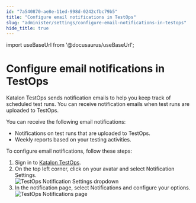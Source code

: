 ```yaml
---
id: "7a540870-ae8e-11ed-998d-0242cfbc79b5"
title: "Configure email notifications in TestOps"
slug: "administer/settings/configure-email-notifications-in-testops"
hide_title: true
---
```

import useBaseUrl from '@docusaurus/useBaseUrl';


# <a id="task-8487" class="anchor_top_offset"/><a id="ariaid-title1" class="anchor_top_offset"/>Configure email notifications in TestOps

<p xmlns="http://www.w3.org/1999/xhtml" className="shortdesc"><span className="ph">Katalon TestOps</span> sends notification emails to help you keep track of scheduled test runs. You can receive notification emails when test runs are uploaded to <span className="ph">TestOps</span>.</p> 
<section xmlns="http://www.w3.org/1999/xhtml" className="section context"><p className="p">You can  receive the following email notifications:</p><ul className="ul"><li className="li">Notifications on test runs that are uploaded to <span className="ph">TestOps</span>.</li><li className="li">Weekly reports based on your testing activities.</li></ul><p className="p">To configure email notifications, follow these steps:</p></section> 
<ol xmlns="http://www.w3.org/1999/xhtml" className="ol steps"><li className="li step stepexpand"><span className="ph cmd">Sign in to <a className="xref j-external-link" href="https://testops.katalon.io/" target="_blank">Katalon TestOps</a>.</span></li><li className="li step stepexpand"><span className="ph cmd">On the top left corner, click on your avatar and select <span className="ph uicontrol">Notification Settings</span>.</span><div className="itemgroup stepxmp"><img className="image" width={700} src={useBaseUrl("/7a146760-ae8e-11ed-998d-0242cfbc79b5.png")} alt="TestOps Notification Settings dropdown" /></div></li><li className="li step stepexpand"><span className="ph cmd">In the notification page, select <span className="ph uicontrol">Notifications</span> and configure your options.</span><div className="itemgroup stepxmp"><img className="image" width={700} src={useBaseUrl("/7a6e6e40-ae8e-11ed-998d-0242cfbc79b5.png")} alt="TestOps Notifications page" /></div></li></ol> 
<section xmlns="http://www.w3.org/1999/xhtml" className="section result"> </section> 
